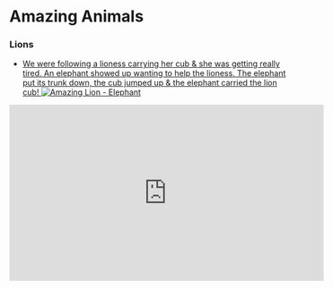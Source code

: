 
# Amazing Animals


### Lions

- [We were following a lioness carrying her cub & she was getting really tired. An elephant showed up wanting to help the lioness. The elephant put its trunk down, the cub jumped up & the elephant carried the lion cub!
            ![Amazing Lion - Elephant](https://pbs.twimg.com/media/DZriDW0XkAA-_dH.jpg:large)](https://twitter.com/LatestKruger/status/980344432393375744)
                        
<iframe width="560" height="315" src="https://www.youtube.com/embed/YL4eQt4rHiU" frameborder="0" allow="autoplay; encrypted-media" allowfullscreen></iframe>
